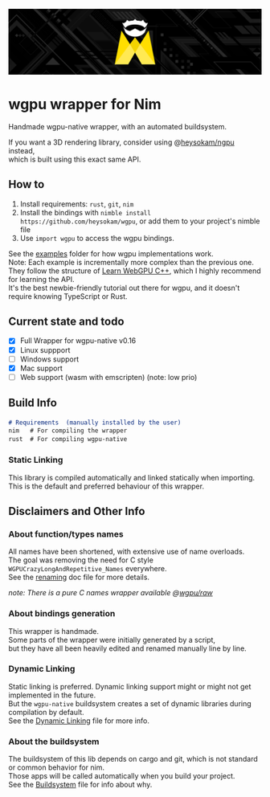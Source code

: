 ![wgpu](./doc/res/gh_banner.png)
# wgpu wrapper for Nim
Handmade wgpu-native wrapper, with an automated buildsystem.  

If you want a 3D rendering library, consider using @[heysokam/ngpu](https://github.com/heysokam/ngpu) instead,  
which is built using this exact same API.  

## How to
1. Install requirements: `rust`, `git`, `nim`  
2. Install the bindings with `nimble install https://github.com/heysokam/wgpu`, or add them to your project's nimble file  
3. Use `import wgpu` to access the wgpu bindings.  

See the [examples](./examples) folder for how wgpu implementations work.  
Note: Each example is incrementally more complex than the previous one.  
They follow the structure of [Learn WebGPU C++](https://eliemichel.github.io/LearnWebGPU/), which I highly recommend for learning the API.  
It's the best newbie-friendly tutorial out there for wgpu, and it doesn't require knowing TypeScript or Rust.  

## Current state and todo
- [x] Full Wrapper for wgpu-native v0.16
- [x] Linux suppport
- [ ] Windows support
- [x] Mac support
- [ ] Web support (wasm with emscripten) (note: low prio)

## Build Info
```md
# Requirements  (manually installed by the user)
nim   # For compiling the wrapper
rust  # For compiling wgpu-native
```

### Static Linking
This library is compiled automatically and linked statically when importing.  
This is the default and preferred behaviour of this wrapper.  


## Disclaimers and Other Info
### About function/types names
All names have been shortened, with extensive use of name overloads.  
The goal was removing the need for C style `WGPUCrazyLongAndRepetitive_Names` everywhere.  
See the [renaming](./doc/rename.md) doc file for more details.  

_note: There is a pure C names wrapper available @[wgpu/raw](./src/wgpu/raw.nim)_  

### About bindings generation
This wrapper is handmade.  
Some parts of the wrapper were initially generated by a script,  
but they have all been heavily edited and renamed manually line by line.  

### Dynamic Linking
Static linking is preferred.
Dynamic linking support might or might not get implemented in the future.  
But the `wgpu-native` buildsystem creates a set of dynamic libraries during compilation by default.  
See the [Dynamic Linking](./doc/dynamic.md) file for more info.

### About the buildsystem
The buildsystem of this lib depends on cargo and git, which is not standard or common behavior for nim.  
Those apps will be called automatically when you build your project.  
See the [Buildsystem](./doc/buildsystem.md) file for info about why.  

